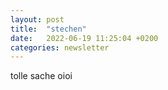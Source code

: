 ```yaml
---
layout: post
title:  "stechen"
date:   2022-06-19 11:25:04 +0200
categories: newsletter
---
```



tolle sache oioi